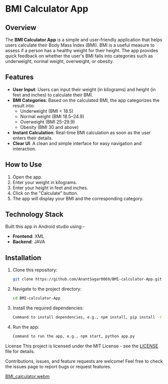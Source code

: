 # BMI Calculator App

## Overview

The **BMI Calculator App** is a simple and user-friendly application that helps users calculate their Body Mass Index (BMI). BMI is a useful measure to assess if a person has a healthy weight for their height. The app provides quick feedback on whether the user's BMI falls into categories such as underweight, normal weight, overweight, or obesity.

## Features

- **User Input**: Users can input their weight (in kilograms) and height (in feet and inches) to calculate their BMI.
- **BMI Categories**: Based on the calculated BMI, the app categorizes the result into:
  - Underweight (BMI < 18.5)
  - Normal weight (BMI 18.5–24.9)
  - Overweight (BMI 25–29.9)
  - Obesity (BMI 30 and above)
- **Instant Calculation**: Real-time BMI calculation as soon as the user enters their details.
- **Clear UI**: A clean and simple interface for easy navigation and interaction.

## How to Use

1. Open the app.
2. Enter your weight in kilograms.
3. Enter your height in feet and inches.
4. Click on the "Calculate" button.
5. The app will display your BMI and the corresponding category.

## Technology Stack
Built this app in Android studio using:-
- **Frontend**: XML
- **Backend**: JAVA

## Installation

1. Clone this repository:
   ```bash
   git clone https://github.com/AnantSagar0069/BMI-calculator-App.git

2. Navigate to the project directory:
    ```bash
    cd BMI-calculator-App
    
3. Install the required dependencies:
    ```bash
    Command to install dependencies, e.g., npm install, pip install -r requirements.txt
    
4. Run the app:
   ```bash
   Command to run the app, e.g., npm start, python app.py
   
License
This project is licensed under the MIT License - see the [LICENSE](LICENSE) file for details.

Contributions, issues, and feature requests are welcome! Feel free to check the issues page to report bugs or request features.

[BMI_calculator.webm](https://github.com/user-attachments/assets/2fead3f7-d3e7-4d4e-bdc8-023ab6d9c999)

